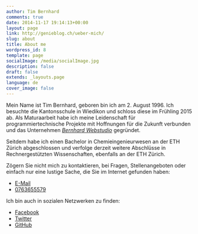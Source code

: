 ```yaml
---
author: Tim Bernhard
comments: true
date: 2014-11-17 19:14:13+00:00
layout: page
link: http://genieblog.ch/ueber-mich/
slug: about
title: About me
wordpress_id: 8
template: page
socialImage: /media/socialImage.jpg
description: false
draft: false
extends: _layouts.page
language: de
cover_image: false
---
```


Mein Name ist Tim Bernhard, geboren bin ich am 2. August 1996.
Ich besuchte die Kantonsschule in Wiedikon und schloss diese im Frühling 2015 ab.
Als Maturaarbeit habe ich meine Leidenschaft für programmiertechnische Projekte mit Hoffnungen für die Zukunft verbunden und das Unternehmen [_Bernhard Webstudio_](http://bernhard-webstudio.ch) gegründet.	 	

Seitdem habe ich einen Bachelor in Chemieingenieurwesen an der 
ETH Zürich abgeschlossen
und verfolge derzeit weitere Abschlüsse in Rechnergestützten Wissenschaften, 
ebenfalls an der ETH Zürich.

Zögern Sie nicht mich zu kontaktieren, bei Fragen, Stellenangeboten 
oder einfach nur eine lustige Sache, die Sie im Internet gefunden haben:

- [E-Mail](mailto:tim@bernhard-webstudio.ch)
- [0763655579](tel:+41763655579)

Ich bin auch in sozialen Netzwerken zu finden:

- [Facebook](https://facebook.com/tim.genie.bernhard)
- [Twitter](https://twitter.com/genie_tim)
- [GitHub](https://github.com/genietim)
